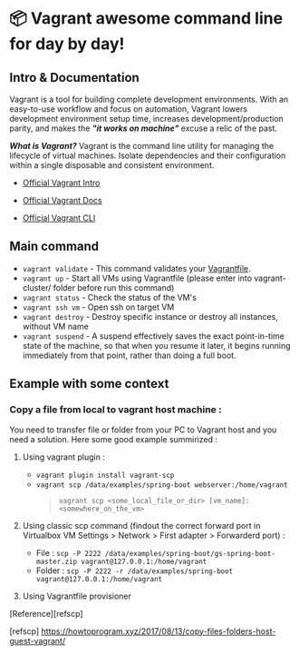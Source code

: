 # 📦  Vagrant awesome command line for day by day!

## Intro & Documentation

Vagrant is a tool for building complete development environments. With an easy-to-use workflow and focus on automation, Vagrant lowers development environment setup time, increases development/production parity, and makes the ***"it works on  machine"*** excuse a relic of the past.

***What is Vagrant?***
Vagrant is the command line utility for managing the lifecycle of virtual machines. Isolate dependencies and their configuration within a single disposable and consistent environment.

+ [Official Vagrant Intro][intro]

[intro]: https://developer.hashicorp.com/vagrant/intro

+ [Official Vagrant Docs][doc]

[doc]: https://developer.hashicorp.com/vagrant/docs

+ [Official Vagrant CLI][vcli]

[vcli]: https://developer.hashicorp.com/vagrant/docs/cli

## Main command
+ `vagrant validate` - This command validates your [Vagrantfile](https://developer.hashicorp.com/vagrant/docs/vagrantfile).
+ `vagrant up` - Start all VMs using Vagrantfile (please enter into vagrant-cluster/ folder before run this command)
+ `vagrant status`  - Check the status of the VM's
+ `vagrant ssh vm`  - Open ssh on target VM
+ `vagrant destroy` - Destroy specific instance or destroy all instances, without VM name
+ `vagrant suspend` - A suspend effectively saves the exact point-in-time state of the machine, so that when you resume it later, it begins running immediately from that point, rather than doing a full boot.

## Example with some context

### Copy a file from local to vagrant host machine : 
You need to transfer file or folder from your PC to Vagrant host and you need a solution.
Here some good example summirized :
1. Using vagrant plugin : 

    + `vagrant plugin install vagrant-scp`
    + `vagrant scp /data/examples/spring-boot webserver:/home/vagrant`
        > `vagrant scp <some_local_file_or_dir> [vm_name]:<somewhere_on_the_vm>`

2. Using classic scp command (findout the correct forward port in Virtualbox VM Settings > Network > First adapter > Forwarderd port) : 
    
    + File : `scp -P 2222 /data/examples/spring-boot/gs-spring-boot-master.zip vagrant@127.0.0.1:/home/vagrant` 
    + Folder : `scp -P 2222 -r /data/examples/spring-boot vagrant@127.0.0.1:/home/vagrant`
3. Using Vagrantfile provisioner  

[Reference][refscp]

[refscp]
https://howtoprogram.xyz/2017/08/13/copy-files-folders-host-guest-vagrant/
